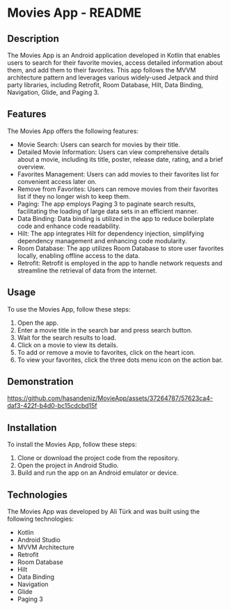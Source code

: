 # Movies App - README

## Description

The Movies App is an Android application developed in Kotlin that enables users to search for their favorite movies, access detailed information about them, and add them to their favorites. This app follows the MVVM architecture pattern and leverages various widely-used Jetpack and third party libraries, including Retrofit, Room Database, Hilt, Data Binding, Navigation, Glide, and Paging 3.

## Features

The Movies App offers the following features:

- Movie Search: Users can search for movies by their title.
- Detailed Movie Information: Users can view comprehensive details about a movie, including its title, poster, release date, rating, and a brief overview.
- Favorites Management: Users can add movies to their favorites list for convenient access later on.
- Remove from Favorites: Users can remove movies from their favorites list if they no longer wish to keep them.
- Paging: The app employs Paging 3 to paginate search results, facilitating the loading of large data sets in an efficient manner.
- Data Binding: Data binding is utilized in the app to reduce boilerplate code and enhance code readability.
- Hilt: The app integrates Hilt for dependency injection, simplifying dependency management and enhancing code modularity.
- Room Database: The app utilizes Room Database to store user favorites locally, enabling offline access to the data.
- Retrofit: Retrofit is employed in the app to handle network requests and streamline the retrieval of data from the internet.

## Usage

To use the Movies App, follow these steps:

1. Open the app.
2. Enter a movie title in the search bar and press search button.
3. Wait for the search results to load.
4. Click on a movie to view its details.
5. To add or remove a movie to favorites, click on the heart icon.
6. To view your favorites, click the three dots menu icon on the action bar.


## Demonstration


https://github.com/hasandeniz/MovieApp/assets/37264787/57623ca4-daf3-422f-b4d0-bc15cdcbd15f





## Installation

To install the Movies App, follow these steps:

1. Clone or download the project code from the repository.
2. Open the project in Android Studio.
3. Build and run the app on an Android emulator or device.

## Technologies

The Movies App was developed by Ali Türk and was built using the following technologies:

- Kotlin
- Android Studio
- MVVM Architecture
- Retrofit
- Room Database
- Hilt
- Data Binding
- Navigation
- Glide
- Paging 3
